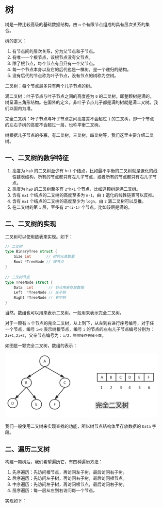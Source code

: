 # 树

树是一种比较高级的基础数据结构，由 `n` 个有限节点组成的具有层次关系的集合。

树的定义：

1. 有节点间的层次关系，分为父节点和子节点。
2. 有唯一一个根节点，该根节点没有父节点。
3. 除了根节点，每个节点有且只有一个父节点。
4. 每一个节点本身以及它的后代也是一棵树，是一个递归的结构。
5. 没有后代的节点称为叶子节点，没有节点的树称为空树。

二叉树：每个节点最多只有两个儿子节点的树。

满二叉树：叶子节点与叶子节点之间的高度差为 `0` 的二叉树，即整颗树是满的，树呈满三角形结构。在国外的定义，非叶子节点儿子都是满的树就是满二叉树。我们以国内为准。

完全二叉树：叶子节点与叶子节点之间高度差不会超过 `1` 的二叉树，即一个节点的左右子树的高度不会超过一层，也称平衡二叉树。

树根据儿子节点的多寡，有二叉树，三叉树，四叉树等，我们这里主要介绍二叉树。

## 一、二叉树的数学特征

1. 高度为 `h≥0` 的二叉树至少有 `h+1` 个结点，比如最不平衡的二叉树就是退化的线性链表结构，所有的节点都只有左儿子节点，或者所有的节点都只有右儿子节点。
2. 高度为 `h≥0` 的二叉树至多有 `2^h+1` 个节点，比如这颗树是满二叉树。
3. 含有 `n≥1` 个结点的二叉树的高度至多为 `n-1`，由 `1` 退化的线性链表可以反推。
4. 含有 `n≥1` 个结点的二叉树的高度至少为 `logn`，由 `2` 满二叉树可以反推。
5. 在二叉树的第 `i` 层，至多有 `2^(i-1)` 个节点，比如该层是满的。

## 二、二叉树的实现

二叉树可以使用链表来实现。如下：

```go
// 二叉树
type BinaryTree struct {
	Size int       // 树的元素数量
	Root *TreeNode // 根节点
}

// 二叉树节点
type TreeNode struct {
	Data  int       // 节点用来存放数据
	Left  *TreeNode // 左子树
	Right *TreeNode // 右字树
}

```

当然，数组也可以用来表示二叉树，一般用来表示完全二叉树。

对于一颗有 `n` 个节点的完全二叉树，从上到下，从左到右进行序号编号，对于任一个节点，编号 `i=0` 表示树根节点，编号 `i` 的节点的左右儿子节点编号分别为：`2i+1,2i+2`，父亲节点编号为：`i/2，整除操作去掉小数`。

如图是一颗完全二叉树，数组的表示：

![](../picture/complete_tree.png)

我们一般使用二叉树来实现查找的功能，所以树节点结构体里存放数据的 `Data` 字段。

## 二、遍历二叉树

构建一颗树后，我们希望遍历它，有四种遍历方法：

1. 先序遍历：先访问根节点，再访问左子树，最后访问右子树。
2. 后序遍历：先访问左子树，再访问右子树，最后访问根节点。
3. 中序遍历：先访问左子树，再访问根节点，最后访问右子树。
4. 层序遍历：每一层从左到右访问每一个节点。

实现如下：

